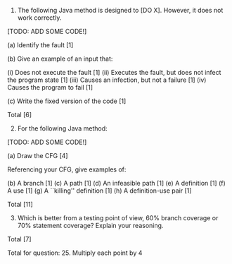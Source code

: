 1. The following Java method is designed to 
[DO X]. However, it does not work correctly.

[TODO: ADD SOME CODE!]

(a) Identify the fault [1]

(b) Give an example of an input that:

(i) Does not execute the fault [1]
(ii) Executes the fault, but does not infect the program state [1]
(iii) Causes an infection, but not a failure [1]
(iv) Causes the program to fail [1]

(c) Write the fixed version of the code [1]

Total [6]

2. For the following Java method:

[TODO: ADD SOME CODE!]

(a) Draw the CFG [4]

Referencing your CFG, give examples of:

(b) A branch [1]
(c) A path [1] 
(d) An infeasible path [1]
(e) A definition [1]
(f) A use [1]
(g) A ``killing'' definition [1]
(h) A definition-use pair [1]

Total [11]

3. Which is better from a testing point of view, 60% branch coverage or 70%
   statement coverage? Explain your reasoning. 

Total [7]

Total for question: 25. Multiply each point by 4